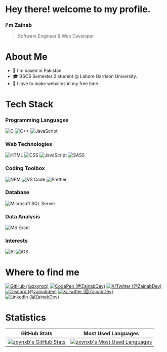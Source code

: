 # Hey there! welcome to my profile.

### I'm Zainab
> Software Engineer & Web Developer

# About Me

- 📍 I'm based in Pakistan.
- 🎓 BSCS Semester 2 student @ Lahore Garrison University.
- 🩷 I love to make websites in my free time.

# Tech Stack

### Programming Languages 

<p>
  <img alt="C" src="https://img.shields.io/badge/-C-1A7AA8?style=flat-square&logo=c&logoColor=white"/>
  <img alt="C++" src="https://img.shields.io/badge/-C++-navy?style=flat-square&logo=cplusplus&logoColor=white"/>
  <img alt="JavaScript" src="https://img.shields.io/badge/-JavaScript-yellow?style=flat-square&logo=javascript&logoColor=white"/>
</p>

### Web Technologies 

<p>
  <img alt="HTML" src="https://img.shields.io/badge/-HTML-crimson?style=flat-square&logo=html5&logoColor=white"/>
  <img alt="CSS" src="https://img.shields.io/badge/-CSS-navy?style=flat-square&logo=css3&logoColor=white"/>
  <img alt="JavaScript" src="https://img.shields.io/badge/-JavaScript-yellow?style=flat-square&logo=javascript&logoColor=white"/>
  <img alt="SASS" src="https://img.shields.io/badge/-SASS-CC6699?style=flat-square&logo=sass&logoColor=white"/>
</p>

### Coding Toolbox

<p>
  <img alt="NPM" src="https://img.shields.io/badge/-npm-CB3837?style=flat-square&logo=npm&logoColor=white"/>
  <img alt="VS Code" src="https://img.shields.io/badge/-VS%20Code-007ACC?style=flat-square&logo=visualstudiocode&logoColor=white"/>
  <img alt="Prettier" src="https://img.shields.io/badge/-Prettier-d96665?style=flat-square&logo=prettier&logoColor=white"/>
</p>

### Database

<p>
  <img alt="Microsoft SQL Server" src="https://img.shields.io/badge/-Microsoft%20SQL%20Server-CC2927?style=flat-square&logo=microsoftsqlserver&logoColor=white"/>
</p>

### Data Analysis 

<img alt="MS Excel" src="https://img.shields.io/badge/-MS%20Excel-00CC66?style=flat-square&logo=microsoftexcel&logoColor=white"/>

### Interests

<p>
  <img alt="AI" src="https://img.shields.io/badge/-AI%20Artificial%20Intelligence-1F3A5F?style=flat-square&logo=AI&logoColor=white"/>
  <img alt="iOS" src="https://img.shields.io/badge/-iOS%20Developement-black?style=flat-square&logo=ios&logoColor=white"/>
</p>


# Where to find me 

<p>
  <a href="https://github.com/zxynxb"><img alt="GitHub (@zxynxb)" src="https://img.shields.io/badge/-GitHub-mediumslateblue?style=flat-square&logo=github&logoColor=white"/></a>
  <a href="https://codepen.io/ZainabDev"><img alt="CodePen (@ZainabDev)" src="https://img.shields.io/badge/-CodePen-orchid?style=flat-square&logo=codepen&logoColor=white"/></a>
  <a href="https://twitter.com/ZainabDev"><img alt="X/Twitter (@ZainabDev)" src="https://img.shields.io/badge/-Twitter-1DA1F2?style=flat-square&logo=x&logoColor=white"/></a>
  <a href="https://discord.com/users/1213903007444373555"><img alt="Discord (@zainabdev)" src="https://img.shields.io/badge/-Discord-5865F2?style=flat-square&logo=discord&logoColor=white"/></a>
  <a href="https://twitter.com/ZainabDev"><img alt="X/Twitter (@ZainabDev)" src="https://img.shields.io/badge/-Twitter-1DA1F2?style=flat-square&logo=x&logoColor=white"/></a>
  <a href="https://www.linkedin.com/in/ZainabDev/"><img alt="LinkedIn (@ZainabDev)" src="https://img.shields.io/badge/-LinkedIn-0A66C2?style=flat-square&logo=linkedin&logoColor=white"/></a>
</p>


# Statistics

| GitHub Stats | Most Used Languages |
|--------------|---------------------|
| [![zxynxb's GitHub Stats](https://github-readme-stats.vercel.app/api?username=zxynxb&show_icons=true&theme=blue_navy&hide_border=true)](https://github-readme-stats.vercel.app/api?username=zxynxb&show_icons=true&theme=blue_navy&hide_border=true) | [![zxynxb's Most Used Languages](https://github-readme-stats.vercel.app/api/top-langs/?username=zxynxb&layout=donut&theme=blue_navy&hide_border=true&hide_progress=false)](https://github-readme-stats.vercel.app/api/top-langs/?username=zxynxb&layout=donut&theme=blue_navy&hide_border=true&hide_progress=false) |
